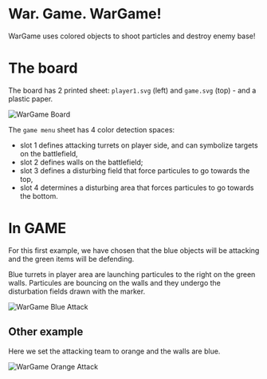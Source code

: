 # War. Game. WarGame!

WarGame uses colored objects to shoot particles and destroy enemy base!

# The board

The board has 2 printed sheet: `player1.svg` (left) and `game.svg` (top) - and a plastic paper.

![WarGame Board](https://github.com/potioc/Papart-examples/blob/master/apps/WarGame/wargame_board.jpg)

The `game menu` sheet has 4 color detection spaces:
* slot 1 defines attacking turrets on player side, and can symbolize targets on the battlefield,
* slot 2 defines walls on the battlefield;
* slot 3 defines a disturbing field that force particules to go towards the top,
* slot 4 determines a disturbing area that forces particules to go towards the bottom.

# In GAME

For this first example, we have chosen that the blue objects will be attacking and the green items will be defending.

Blue turrets in player area are launching particules to the right on the green walls. 
Particules are bouncing on the walls and they undergo the disturbation fields drawn with the marker.

![WarGame Blue Attack](https://github.com/potioc/Papart-examples/blob/master/apps/WarGame/wargame_blue.jpg)

## Other example

Here we set the attacking team to orange and the walls are blue.

![WarGame Orange Attack](https://github.com/potioc/Papart-examples/blob/master/apps/WarGame/wargame_orange.jpg)
